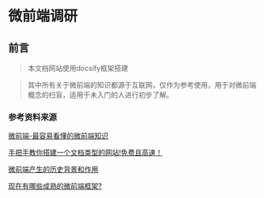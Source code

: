 # 微前端调研

## 前言
> 本文档网站使用docsify框架搭建

> 其中所有关于微前端的知识都源于互联网，仅作为参考使用，用于对微前端概念的扫盲，适用于未入门的人进行初步了解。

### 参考资料来源
[微前端-最容易看懂的微前端知识](https://zhuanlan.zhihu.com/p/141530392)

[手把手教你搭建一个文档类型的网站!免费且高速！](https://cloud.tencent.com/developer/article/1624173)

[微前端产生的历史背景和作用](https://zhuanlan.zhihu.com/p/344145423)

[现在有哪些成熟的微前端框架?](https://www.zhihu.com/question/338082919)